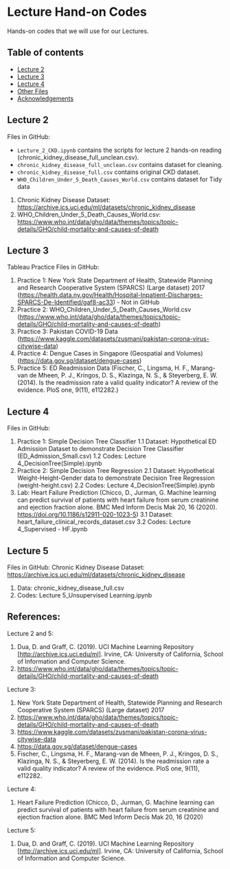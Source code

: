 Lecture Hand-on Codes
=========================

Hands-on codes that we will use for our Lectures. 

## Table of contents
* [Lecture 2](#lect2)
* [Lecture 3](#lect3)
* [Lecture 4](#lect4)
* [Other Files](#others)
* [Acknowledgements](#acknowledgements)

## Lecture 2

Files in GitHub:
- `Lecture_2_CKD.ipynb` contains the scripts for lecture 2 hands-on reading (chronic_kidney_disease_full_unclean.csv).
- `chronic_kidney_disease_full_unclean.csv` contains dataset for cleaning.
- `chronic_kidney_disease_full.csv` contains original CKD dataset. 
- `WHO_Children_Under_5_Death_Causes_World.csv` contains dataset for Tidy data

1. Chronic Kidney Disease Dataset: https://archive.ics.uci.edu/ml/datasets/chronic_kidney_disease
2. WHO_Children_Under_5_Death_Causes_World.csv: https://www.who.int/data/gho/data/themes/topics/topic-details/GHO/child-mortality-and-causes-of-death 

## Lecture 3

Tableau Practice Files in GitHub:
1. Practice 1: New York State Department of Health, Statewide Planning and Research Cooperative System (SPARCS) (Large dataset) 2017 (https://health.data.ny.gov/Health/Hospital-Inpatient-Discharges-SPARCS-De-Identified/gaf8-ac33) - Not in GitHub
2. Practice 2: WHO_Children_Under_5_Death_Causes_World.csv (https://www.who.int/data/gho/data/themes/topics/topic-details/GHO/child-mortality-and-causes-of-death)
3. Practice 3: Pakistan COVID-19 Data (https://www.kaggle.com/datasets/zusmani/pakistan-corona-virus-citywise-data)
4. Practice 4: Dengue Cases in Singapore (Geospatial and Volumes) (https://data.gov.sg/dataset/dengue-cases)
5. Practice 5: ED Readmission Data (Fischer, C., Lingsma, H. F., Marang-van de Mheen, P. J., Kringos, D. S., Klazinga, N. S., & Steyerberg, E. W. (2014). Is the readmission rate a valid quality indicator? A review of the evidence. PloS one, 9(11), e112282.)

## Lecture 4

Files in GitHub:
1. Practice 1: Simple Decision Tree Classifier
1.1 Dataset: Hypothetical ED Admission Dataset to demonstrate Decision Tree Classifier (ED_Admission_Small.csv)
1.2 Codes: Lecture 4_DecisionTree(Simple).ipynb
2. Practice 2: Simple Decision Tree Regression
2.1 Dataset: Hypothetical Weight-Height-Gender data to demonstrate Decision Tree Regression (weight-height.csv)
2.2 Codes: Lecture 4_DecisionTree(Simple).ipynb
3. Lab: Heart Failure Prediction (Chicco, D., Jurman, G. Machine learning can predict survival of patients with heart failure from serum creatinine and ejection fraction alone. BMC Med Inform Decis Mak 20, 16 (2020). https://doi.org/10.1186/s12911-020-1023-5)
3.1 Dataset: heart_failure_clinical_records_dataset.csv
3.2 Codes: Lecture 4_Supervised - HF.ipynb

## Lecture 5

Files in GitHub:
Chronic Kidney Disease Dataset: https://archive.ics.uci.edu/ml/datasets/chronic_kidney_disease
1. Data: chronic_kidney_disease_full.csv 
2. Codes: Lecture 5_Unsupervised Learning.ipynb


## References:

Lecture 2 and 5:
1. Dua, D. and Graff, C. (2019). UCI Machine Learning Repository [http://archive.ics.uci.edu/ml]. Irvine, CA: University of California, School of Information and Computer Science.
2. https://www.who.int/data/gho/data/themes/topics/topic-details/GHO/child-mortality-and-causes-of-death 

Lecture 3:
1. New York State Department of Health, Statewide Planning and Research Cooperative System (SPARCS) (Large dataset) 2017
2. https://www.who.int/data/gho/data/themes/topics/topic-details/GHO/child-mortality-and-causes-of-death
3. https://www.kaggle.com/datasets/zusmani/pakistan-corona-virus-citywise-data
4. https://data.gov.sg/dataset/dengue-cases
5. Fischer, C., Lingsma, H. F., Marang-van de Mheen, P. J., Kringos, D. S., Klazinga, N. S., & Steyerberg, E. W. (2014). Is the readmission rate a valid quality indicator? A review of the evidence. PloS one, 9(11), e112282.

Lecture 4:
1. Heart Failure Prediction (Chicco, D., Jurman, G. Machine learning can predict survival of patients with heart failure from serum creatinine and ejection fraction alone. BMC Med Inform Decis Mak 20, 16 (2020)

Lecture 5:
1. Dua, D. and Graff, C. (2019). UCI Machine Learning Repository [http://archive.ics.uci.edu/ml]. Irvine, CA: University of California, School of Information and Computer Science.


